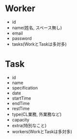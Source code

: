 # Worker
- id
- name(姓名, スペース無し)
- email
- password
- tasks(WorkとTaskは多対多)

# Task
- id 
- name
- specification
- date
- startTime
- endTime
- restTime
- type(CL業務, 外業務など)
- capacity
- extra(特別なこと)
- workers(WorkとTaskは多対多)